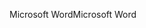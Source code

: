 <span data-ttu-id="39ea7-101">Microsoft Word</span><span class="sxs-lookup"><span data-stu-id="39ea7-101">Microsoft Word</span></span>